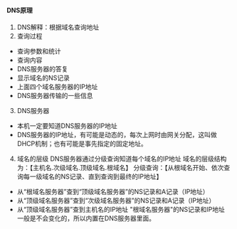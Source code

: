 
#### DNS原理
1. DNS解释：根据域名查询地址
2. 查询过程
- 查询参数和统计
- 查询内容
- DNS服务器的答复
- 显示域名的NS记录
- 上面四个域名服务器的IP地址
- DNS服务器传输的一些信息
3. DNS服务器
- 本机一定要知道DNS服务器的IP地址
- DNS服务器的IP地址，有可能是动态的，每次上网时由网关分配，这叫做DHCP机制；也有可能是事先指定的固定地址。
4. 域名的层级
DNS服务器通过分级查询知道每个域名的IP地址
域名的层级结构为：【主机名.次级域名.顶级域名.根域名】
分级查询：【从根域名开始、依次查询每一级域名的NS记录、直到查询到最终的IP地址】
- 从“根域名服务器”查到“顶级域名服务器”的NS记录和A记录（IP地址）
- 从“顶级域名服务器”查到“次级域名服务器”的NS记录和A记录（IP地址）
- 从“顶级域名服务器”查到主机名的IP地址
"根域名服务器"的NS记录和IP地址一般是不会变化的，所以内置在DNS服务器里面。
